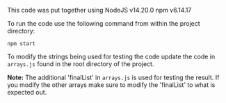 This code was put together using
  NodeJS v14.20.0
  npm v6.14.17

To run the code use the following command from within the project directory:

`npm start`

To modify the strings being used for testing the code update the code in `arrays.js` found
  in the root directory of the project.

**Note:** The additional 'finalList' in `arrays.js` is used for testing the result.
If you modify the other arrays make sure to modify the 'finalList' to what is expected out.
